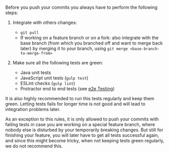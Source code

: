 Before you push your commits you always have to perform the following steps:

1. Integrate with others changes: 

     * `git pull`
     * If working on a feature branch or on a fork: also integrate with the base branch (from which you branched off and want to merge back later) by merging it to your branch, using `git merge <base-branch-to-merge-from>`

3. Make sure all the following tests are green:

   * Java unit tests
   * JavaScript unit tests (`gulp test`)
   * ESLint checks (`gulp lint`)
   * Protractor end to end tests (see [e2e Testing](e2eTesting.md))

It is also highly recommended to run this tests regularly and keep them green. Letting tests fails for longer time is not good and will lead to integration problems later.

As an exception to this rules, it is only allowed to push your commits with failing tests in case you are working on a special feature branch, where nobody else is disturbed by your temporarily breaking changes. But still for finishing your feature, you will later have to get all tests successful again, and since this might become tricky, when not keeping tests green regularly, we do not recommend this.
